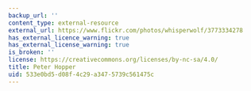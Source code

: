 ```yaml
---
backup_url: ''
content_type: external-resource
external_url: https://www.flickr.com/photos/whisperwolf/3773334278
has_external_licence_warning: true
has_external_license_warning: true
is_broken: ''
license: https://creativecommons.org/licenses/by-nc-sa/4.0/
title: Peter Hopper
uid: 533e0bd5-d08f-4c29-a347-5739c561475c
---
```

